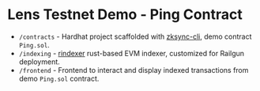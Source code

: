 # Lens Testnet Demo - Ping Contract

- `/contracts` - Hardhat project scaffolded with [zksync-cli](https://github.com/matter-labs/zksync-cli), demo contract `Ping.sol`.
- `/indexing` - [rindexer](https://rindexer.xyz) rust-based EVM indexer, customized for Railgun deployment.
- `/frontend` - Frontend to interact and display indexed transactions from demo `Ping.sol` contract.
